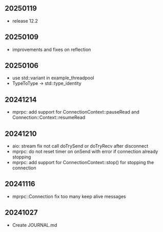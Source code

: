 ## 20250119
 * release 12.2

## 20250109
 * improvements and fixes on reflection

## 20250106
 * use std::variant in example_threadpool
 * TypeToType -> std::type_identity

## 20241214
 * mprpc: add support for ConnectionContext::pauseRead and Connection::Context::resumeRead

## 20241210
 * aio: stream fix not call doTrySend or doTryRecv after disconnect
 * mprpc: do not reset timer on onSend with error if connection already stopping
 * mprpc: add support for ConnectionContext::stop() for stopping the connection

## 20241116
 * mprpc::Connection fix too many keep alive messages

## 20241027
 * Create JOURNAL.md
